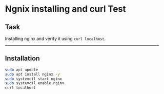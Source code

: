 # Ngnix installing and curl Test
## Task
Installing nginx and verify it using `curl localhost`.

---

## Installation
```bash
sudo apt update
sudo apt install nginx -y
sudo systemctl start nginx
sudo systemctl enable nginx
curl localhost
